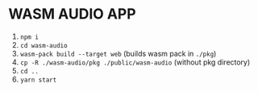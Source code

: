 # WASM AUDIO APP

1. `npm i`
1. `cd wasm-audio`
1. `wasm-pack build --target web`
   (builds wasm pack in `./pkg`)
1. `cp -R ./wasm-audio/pkg ./public/wasm-audio` (without pkg directory)
1. `cd ..`
1. `yarn start`
